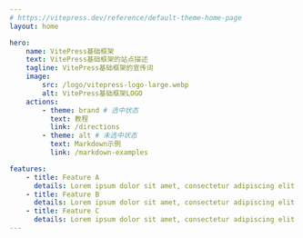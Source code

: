 ```yaml
---
# https://vitepress.dev/reference/default-theme-home-page
layout: home

hero:
    name: VitePress基础框架
    text: VitePress基础框架的站点描述
    tagline: VitePress基础框架的宣传词
    image:
        src: /logo/vitepress-logo-large.webp
        alt: VitePress基础框架LOGO
    actions:
        - theme: brand # 选中状态
          text: 教程
          link: /directions
        - theme: alt # 未选中状态
          text: Markdown示例
          link: /markdown-examples

features:
    - title: Feature A
      details: Lorem ipsum dolor sit amet, consectetur adipiscing elit
    - title: Feature B
      details: Lorem ipsum dolor sit amet, consectetur adipiscing elit
    - title: Feature C
      details: Lorem ipsum dolor sit amet, consectetur adipiscing elit
---
```


<!-- @format -->
